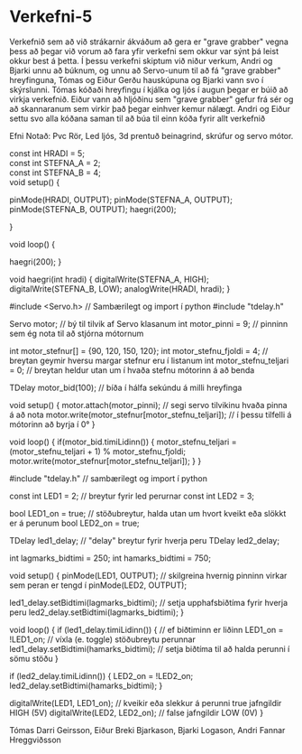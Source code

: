 # Verkefni-5

Verkefnið sem að við strákarnir ákváðum að gera er "grave grabber" vegna þess að þegar við vorum að fara yfir verkefni sem okkur var sýnt þá leist okkur best á þetta. Í þessu verkefni skiptum við niður verkum, Andri og Bjarki unnu að búknum, og unnu að Servo-unum til að fá "grave grabber" hreyfinguna, Tómas og Eiður Gerðu hauskúpuna og Bjarki vann svo í skýrslunni. Tómas kóðaði hreyfingu í kjálka og ljós í augun þegar er búið að virkja verkefnið. Eiður vann að hljóðinu sem "grave grabber" gefur frá sér og að skannaranum sem virkir það þegar einhver kemur nálægt. Andri og Eiður settu svo alla kóðana saman til að búa til einn kóða fyrir allt verkefnið

Efni Notað: Pvc Rör, Led ljós, 3d prentuð beinagrind, skrúfur og servo mótor.







const int HRADI = 5;     
const int STEFNA_A = 2;     
const int STEFNA_B = 4;     
void setup() {

  pinMode(HRADI, OUTPUT);
  pinMode(STEFNA_A, OUTPUT);
  pinMode(STEFNA_B, OUTPUT);
  haegri(200);
 
}

void loop() {

   haegri(200);
}  

void haegri(int hradi) {
    digitalWrite(STEFNA_A, HIGH);
    digitalWrite(STEFNA_B, LOW);
    analogWrite(HRADI, hradi);
}




#include <Servo.h> // Sambærilegt og import í python
#include "tdelay.h"

Servo motor; // bý til tilvik af Servo klasanum
int motor_pinni = 9; // pinninn sem ég nota til að stjórna mótornum

int motor_stefnur[] = {90, 120, 150, 120}; 
int motor_stefnu_fjoldi = 4; // breytan geymir hversu margar stefnur eru í listanum
int motor_stefnu_teljari = 0; // breytan heldur utan um í hvaða stefnu mótorinn á að benda

TDelay motor_bid(100); // bíða í hálfa sekúndu á milli hreyfinga

void setup() {
  motor.attach(motor_pinni); // segi servo tilvikinu hvaða pinna á að nota
  motor.write(motor_stefnur[motor_stefnu_teljari]); // í þessu tilfelli á mótorinn að byrja í 0°
}

void loop() {
  if(motor_bid.timiLidinn()) {
    motor_stefnu_teljari = (motor_stefnu_teljari + 1) % motor_stefnu_fjoldi;
    motor.write(motor_stefnur[motor_stefnu_teljari]);
  }
}


#include "tdelay.h" // sambærilegt og import í python

const int LED1 = 2; // breytur fyrir led perurnar
const int LED2 = 3;

bool LED1_on = true; // stöðubreytur, halda utan um hvort kveikt eða slökkt er á perunum
bool LED2_on = true;

TDelay led1_delay; // "delay" breytur fyrir hverja peru
TDelay led2_delay;

int lagmarks_bidtimi = 250;
int hamarks_bidtimi = 750;

void setup() {
  pinMode(LED1, OUTPUT); // skilgreina hvernig pinninn virkar sem peran er tengd í
  pinMode(LED2, OUTPUT);

  led1_delay.setBidtimi(lagmarks_bidtimi); // setja upphafsbiðtíma fyrir hverja peru
  led2_delay.setBidtimi(lagmarks_bidtimi);
}

void loop() {
  if (led1_delay.timiLidinn()) { // ef biðtiminn er liðinn
    LED1_on = !LED1_on; // víxla (e. toggle) stöðubreytu perunnar
    led1_delay.setBidtimi(hamarks_bidtimi); // setja biðtíma til að halda perunni í sömu stöðu
  }

  if (led2_delay.timiLidinn()) {
    LED2_on = !LED2_on;
    led2_delay.setBidtimi(hamarks_bidtimi);
  }

  digitalWrite(LED1, LED1_on); // kveikir eða slekkur á perunni true jafngildir HIGH (5V)
  digitalWrite(LED2, LED2_on); // false jafngildir LOW (0V)
}

Tómas Darri Geirsson, Eiður Breki Bjarkason, Bjarki Logason, Andri Fannar Hreggviðsson
